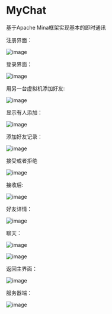 # MyChat

基于Apache Mina框架实现基本的即时通讯

注册界面：

![image](https://github.com/hzj444172954/MyChat/blob/master/images/register.png)

登录界面：

![image](https://github.com/hzj444172954/MyChat/blob/master/images/login.png)

用另一台虚拟机添加好友:

![image](https://github.com/hzj444172954/MyChat/blob/master/images/add_friend.png)

显示有人添加：

![image](https://github.com/hzj444172954/MyChat/blob/master/images/add_friend-1.png)

添加好友记录：

![image](https://github.com/hzj444172954/MyChat/blob/master/images/add_friend-2.png)

接受或者拒绝

![image](https://github.com/hzj444172954/MyChat/blob/master/images/add_friend-3.png)

接收后:

![image](https://github.com/hzj444172954/MyChat/blob/master/images/contact.png)

好友详情：

![image](https://github.com/hzj444172954/MyChat/blob/master/images/friend_info.png)

聊天：

![image](https://github.com/hzj444172954/MyChat/blob/master/images/chat1.png)

![image](https://github.com/hzj444172954/MyChat/blob/master/images/chat2.png)

返回主界面：

![image](https://github.com/hzj444172954/MyChat/blob/master/images/main1.png)

服务器端：

![image](https://github.com/hzj444172954/MyChat/blob/master/images/server.png)
